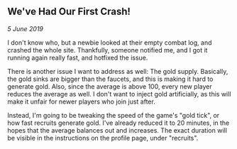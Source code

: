 We've Had Our First Crash!
---
_5 June 2019_

I don't know who, but a newbie looked at their empty combat log, and crashed the whole site. Thankfully, someone notified me, and I got it running again really fast, and hotfixed the issue.

There is another issue I want to address as well: The gold supply. Basically, the gold sinks are bigger than the faucets, and this is making it hard to generate gold. Also, since the average is above 100, every new player reduces the average as well. I don't want to inject gold artificially, as this will make it unfair for newer players who join just after.

Instead, I'm going to be tweaking the speed of the game's "gold tick", or how fast recruits generate gold. I've already reduced it to 20 minutes, in the hopes that the average balances out and increases. The exact duration will be visible in the instructions on the profile page, under "recruits".

